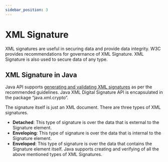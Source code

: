```yaml
---
sidebar_position: 3
---
```

# XML Signature
XML signatures are useful in securing data and provide data integrity. W3C provides recommendations for governance of XML Signature. XML Signature is also used to secure data of any type.

## XML Signature in Java

Java API supports [generating and validating XML signatures](https://docs.oracle.com/javase/9/security/xml-digital-signature1.htm#JSSEC-GUID-6A9B51CC-8FAD-4627-AE58-7AA7C2E4436F) as per the recommended guidelines. Java XML Digital Signature API is encapsulated in the package “java.xml.crypto“.

The signature itself is just an XML document. There are three types of  XML signatures.
- **Detached**: This type of signature is over the data that is external to the Signature element.
- **Enveloping**: This type of signature is over the data that is internal to the Signature element.
- **Enveloped**: This type of signature is over the data that contains the Signature element itself.
Java supports creating and verifying of all the above mentioned types of XML Signatures.